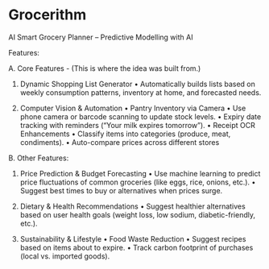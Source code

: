 # Grocerithm
AI Smart Grocery Planner – Predictive Modelling with AI

Features:

A. Core Features - (This is where the idea was built from.)

  1. Dynamic Shopping List Generator
     • Automatically builds lists based on weekly consumption patterns, inventory at home, and forecasted needs.
  
  2. Computer Vision & Automation
  	•	Pantry Inventory via Camera
  	•	Use phone camera or barcode scanning to update stock levels.
  	•	Expiry date tracking with reminders (“Your milk expires tomorrow”).
  	•	Receipt OCR Enhancements
  	•	Classify items into categories (produce, meat, condiments).
  	•	Auto-compare prices across different stores

B. Other Features:
  1. Price Prediction & Budget Forecasting
  	•	Use machine learning to predict price fluctuations of common groceries (like eggs, rice, onions, etc.).
  	•	Suggest best times to buy or alternatives when prices surge.
  
  2. Dietary & Health Recommendations
  	•	Suggest healthier alternatives based on user health goals (weight loss, low sodium, diabetic-friendly, etc.).
  
  3. Sustainability & Lifestyle
  	•	Food Waste Reduction
  	•	Suggest recipes based on items about to expire.
  	•	Track carbon footprint of purchases (local vs. imported goods).
